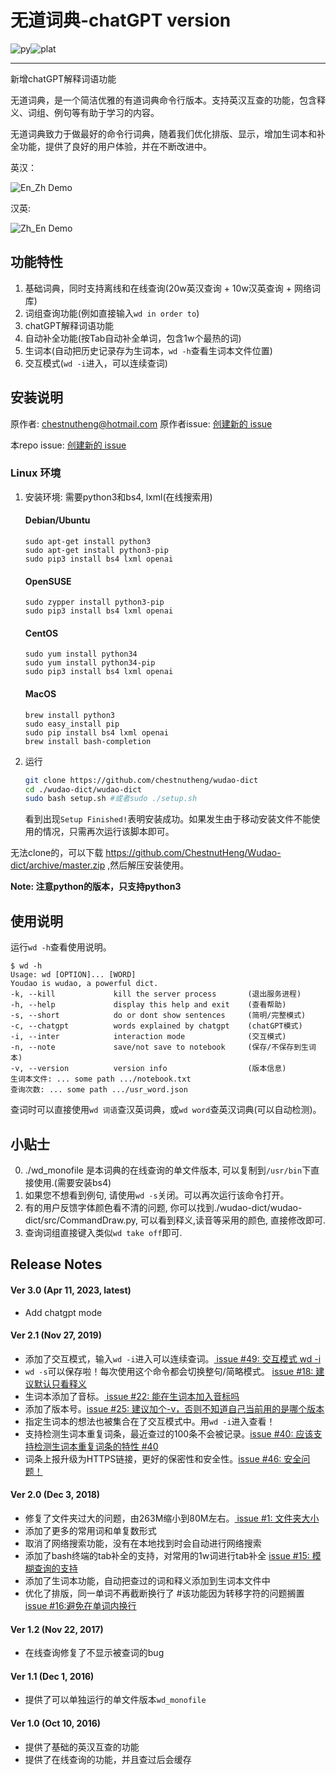 # 无道词典-chatGPT version

![py](https://img.shields.io/badge/python-3.4.5-green.svg?style=plastic)![plat](https://img.shields.io/badge/platform-Ubuntu/CentOS/Debian-green.svg?style=plastic)

---

新增chatGPT解释词语功能

无道词典，是一个简洁优雅的有道词典命令行版本。支持英汉互查的功能，包含释义、词组、例句等有助于学习的内容。

无道词典致力于做最好的命令行词典，随着我们优化排版、显示，增加生词本和补全功能，提供了良好的用户体验，并在不断改进中。

英汉：

![En_Zh Demo](https://github.com/ChestnutHeng/Wudao-dict/raw/master/img/wudao_en.png)

汉英:

![Zh_En Demo](https://github.com/ChestnutHeng/Wudao-dict/raw/master/img/wudao_zh.png)

## 功能特性

1. 基础词典，同时支持离线和在线查询(20w英汉查询 + 10w汉英查询 + 网络词库)
2. 词组查询功能(例如直接输入`wd in order to`)
3. chatGPT解释词语功能
3. 自动补全功能(按Tab自动补全单词，包含1w个最热的词)
4. 生词本(自动把历史记录存为生词本，`wd -h`查看生词本文件位置)
5. 交互模式(`wd -i`进入，可以连续查词)


## 安装说明

原作者: chestnutheng@hotmail.com
原作者issue: <a href="https://github.com/ChestnutHeng/Wudao-dict/issues/new">创建新的 issue</a>

本repo issue: <a href="https://github.com/Hustwireless/Wudao-dict/issues/new">创建新的 issue</a>

### Linux 环境

1. 安装环境: 需要python3和bs4, lxml(在线搜索用)
    #### Debian/Ubuntu
    ```
    sudo apt-get install python3
    sudo apt-get install python3-pip
    sudo pip3 install bs4 lxml openai
    ```
 
    #### OpenSUSE
    ```
    sudo zypper install python3-pip
    sudo pip3 install bs4 lxml openai
    ```
    #### CentOS
    ```
    sudo yum install python34
    sudo yum install python34-pip
    sudo pip3 install bs4 lxml openai
    ```
    #### MacOS
    ```
    brew install python3
    sudo easy_install pip
    sudo pip install bs4 lxml openai
    brew install bash-completion
    ```

2.  运行
    ```sh
    git clone https://github.com/chestnutheng/wudao-dict
    cd ./wudao-dict/wudao-dict
    sudo bash setup.sh #或者sudo ./setup.sh
    ```

    看到出现`Setup Finished!`表明安装成功。如果发生由于移动安装文件不能使用的情况，只需再次运行该脚本即可。

无法clone的，可以下载 https://github.com/ChestnutHeng/Wudao-dict/archive/master.zip ,然后解压安装使用。

**Note: 注意python的版本，只支持python3**


## 使用说明

运行`wd -h`查看使用说明。


```
$ wd -h
Usage: wd [OPTION]... [WORD]
Youdao is wudao, a powerful dict.
-k, --kill             kill the server process       (退出服务进程)
-h, --help             display this help and exit    (查看帮助)
-s, --short            do or dont show sentences     (简明/完整模式)
-c, --chatgpt          words explained by chatgpt    (chatGPT模式)
-i, --inter            interaction mode              (交互模式)
-n, --note             save/not save to notebook     (保存/不保存到生词本)
-v, --version          version info                  (版本信息)
生词本文件: ... some path .../notebook.txt
查询次数: ... some path .../usr_word.json
```

查词时可以直接使用`wd 词语`查汉英词典，或`wd word`查英汉词典(可以自动检测)。


## 小贴士

0. ./wd_monofile 是本词典的在线查询的单文件版本, 可以复制到`/usr/bin`下直接使用.(需要安装bs4)
1. 如果您不想看到例句, 请使用`wd -s`关闭。可以再次运行该命令打开。
2. 有的用户反馈字体颜色看不清的问题, 你可以找到./wudao-dict/wudao-dict/src/CommandDraw.py, 可以看到释义,读音等采用的颜色, 直接修改即可.
3. 查询词组直接键入类似`wd take off`即可.

## Release Notes

#### Ver 3.0 (Apr 11, 2023, latest)
* Add chatgpt mode

#### Ver 2.1 (Nov 27, 2019)
* 添加了交互模式，输入`wd -i`进入可以连续查词。<a href="https://github.com/ChestnutHeng/Wudao-dict/issues/49"> issue #49: 交互模式 wd -i</a>
* `wd -s`可以保存啦！每次使用这个命令都会切换整句/简略模式。 <a href="https://github.com/ChestnutHeng/Wudao-dict/issues/18"> issue #18: 建议默认只看释义</a>
* 生词本添加了音标。<a href="https://github.com/ChestnutHeng/Wudao-dict/issues/22"> issue #22: 能在生词本加入音标吗 </a>
* 添加了版本号。<a href="https://github.com/ChestnutHeng/Wudao-dict/issues/25">issue #25: 建议加个-v，否则不知道自己当前用的是哪个版本 </a>
* 指定生词本的想法也被集合在了交互模式中。用`wd -i`进入查看！
* 支持检测生词本重复词条，最近查过的100条不会被记录。<a href="https://github.com/ChestnutHeng/Wudao-dict/issues/40">issue #40: 应该支持检测生词本重复词条的特性 #40 </a>
* 词条上报升级为HTTPS链接，更好的保密性和安全性。<a href="https://github.com/ChestnutHeng/Wudao-dict/issues/46">issue #46: 安全问题！ </a>

#### Ver 2.0 (Dec 3, 2018)

* 修复了文件夹过大的问题，由263M缩小到80M左右。<a href="https://github.com/ChestnutHeng/Wudao-dict/issues/1"> issue #1: 文件夹大小</a>
* 添加了更多的常用词和单复数形式
* 取消了网络搜索功能，没有在本地找到时会自动进行网络搜索
* 添加了bash终端的tab补全的支持，对常用的1w词进行tab补全 <a href="https://github.com/ChestnutHeng/Wudao-dict/issues/15">issue #15: 模糊查询的支持</a>
* 添加了生词本功能，自动把查过的词和释义添加到生词本文件中
* 优化了排版，同一单词不再截断换行了 #该功能因为转移字符的问题搁置 <a href="https://github.com/ChestnutHeng/Wudao-dict/issues/16">issue #16:避免在单词内换行</a>

#### Ver 1.2 (Nov 22, 2017)

* 在线查询修复了不显示被查词的bug

#### Ver 1.1 (Dec 1, 2016)

* 提供了可以单独运行的单文件版本`wd_monofile`

#### Ver 1.0 (Oct 10, 2016)

* 提供了基础的英汉互查的功能
* 提供了在线查询的功能，并且查过后会缓存








